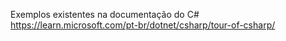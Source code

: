 Exemplos existentes na documentação do C# https://learn.microsoft.com/pt-br/dotnet/csharp/tour-of-csharp/
